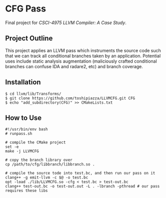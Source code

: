 CFG Pass
========

Final project for *CSCI-4975 LLVM Compiler: A Case Study*.

## Project Outline

This project applies an LLVM pass which instruments the source code such that we can track
all conditional branches taken by an application. Potential uses include static analysis
augmentation (maliciously crafted conditional branches can confuse IDA and radare2,
etc) and branch coverage.

## Installation

```
$ cd llvm/lib/Transforms/
$ git clone https://github.com/toshipiazza/LLVMCFG.git CFG
$ echo "add_subdirectory(CFG)" >> CMakeLists.txt
```

## How to Use

``` {bash}
#!/usr/bin/env bash
# runpass.sh

# compile the CMake project
set -e
make -j LLVMCFG

# copy the branch library over
cp /path/to/cfg/libbranch/libbranch.so .

# compile the source tode into test.bc, and then run our pass on it
clang++ -g emit-llvm -c $@ -o test.bc
opt -load ./lib/LLVMCFG.so -cfg < test.bc > test-out.bc
clang++ test-out.bc -o test-out.out -L . -lbranch -pthread # our pass requires these libs
```
